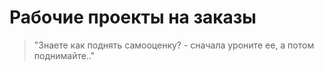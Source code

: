 # Рабочие проекты на заказы
> "Знаете как поднять самооценку? - сначала уроните ее, а потом поднимайте.." 
